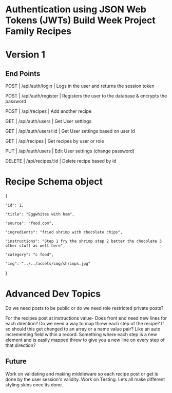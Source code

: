 # Authentication using JSON Web Tokens (JWTs) Build Week Project Family Recipes
# Version 1
## End Points

POST | /api/auth/login | Logs in the user and returns the session token

POST | /api/auth/register | Registers the user to the database & encrypts the password

POST | /api/recipes | Add another recipe

GET | /api/auth/users | Get User settings 

GET | /api/auth/users/:id | Get User settings based on user id 

GET | /api/recipes | Get recipes by user or role

PUT | /api/auth/users | Edit User settings (change password)

DELETE | /api/recipes/:id | Delete recipe based by id

# Recipe Schema object
{

    "id": 1,

    "title": "Eggwhites with ham",

    "source": "food.com",

    "ingredients": "fried shrimp with chocolate chips",

    "instructions": "Step 1 fry the shrimp step 2 batter the chocolate 3 other stuff as well here",

    "category": "c food",

    "img": "../../assets/img/shrimps.jpg"
    
}


# Advanced Dev Topics
Do we need posts to be public or do we need role restricted private posts?

For the recipes post at instructions value- Does front end need new lines for each direction? Do we need a way to map threw each step of the recipe? If so should this get changed to an array or a name value pair? Like an auto incrementing field within a record. Something where each step is a new element and is easily mapped threw to give you a new line on every step of that direction?


## Future
Work on validating and making middleware so each recipe post or get is done by the user session's validity.
Work on Testing. 
Lets all make different styling skins once its done. 

